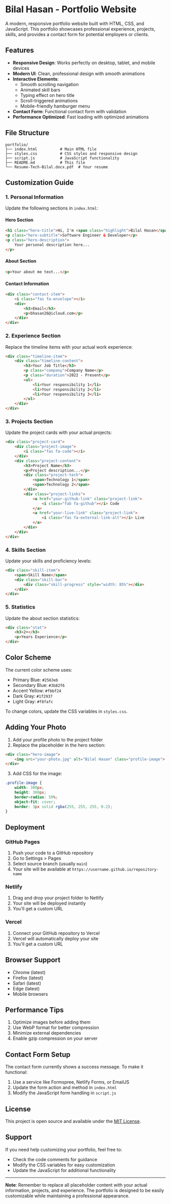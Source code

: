 # Bilal Hasan - Portfolio Website

A modern, responsive portfolio website built with HTML, CSS, and JavaScript. This portfolio showcases professional experience, projects, skills, and provides a contact form for potential employers or clients.

## Features

- **Responsive Design**: Works perfectly on desktop, tablet, and mobile devices
- **Modern UI**: Clean, professional design with smooth animations
- **Interactive Elements**: 
  - Smooth scrolling navigation
  - Animated skill bars
  - Typing effect on hero title
  - Scroll-triggered animations
  - Mobile-friendly hamburger menu
- **Contact Form**: Functional contact form with validation
- **Performance Optimized**: Fast loading with optimized animations

## File Structure

```
portfolio/
├── index.html          # Main HTML file
├── styles.css          # CSS styles and responsive design
├── script.js           # JavaScript functionality
├── README.md           # This file
└── Resume-Tech-Bilal.docx.pdf  # Your resume
```

## Customization Guide

### 1. Personal Information

Update the following sections in `index.html`:

#### Hero Section
```html
<h1 class="hero-title">Hi, I'm <span class="highlight">Bilal Hasan</span></h1>
<p class="hero-subtitle">Software Engineer & Developer</p>
<p class="hero-description">
    Your personal description here...
</p>
```

#### About Section
```html
<p>Your about me text...</p>
```

#### Contact Information
```html
<div class="contact-item">
    <i class="fas fa-envelope"></i>
    <div>
        <h3>Email</h3>
        <p>bhasan26@icloud.com</p>
    </div>
</div>
```

### 2. Experience Section

Replace the timeline items with your actual work experience:

```html
<div class="timeline-item">
    <div class="timeline-content">
        <h3>Your Job Title</h3>
        <p class="company">Company Name</p>
        <p class="duration">2022 - Present</p>
        <ul>
            <li>Your responsibility 1</li>
            <li>Your responsibility 2</li>
            <li>Your responsibility 3</li>
        </ul>
    </div>
</div>
```

### 3. Projects Section

Update the project cards with your actual projects:

```html
<div class="project-card">
    <div class="project-image">
        <i class="fas fa-code"></i>
    </div>
    <div class="project-content">
        <h3>Project Name</h3>
        <p>Project description...</p>
        <div class="project-tech">
            <span>Technology 1</span>
            <span>Technology 2</span>
        </div>
        <div class="project-links">
            <a href="your-github-link" class="project-link">
                <i class="fab fa-github"></i> Code
            </a>
            <a href="your-live-link" class="project-link">
                <i class="fas fa-external-link-alt"></i> Live
            </a>
        </div>
    </div>
</div>
```

### 4. Skills Section

Update your skills and proficiency levels:

```html
<div class="skill-item">
    <span>Skill Name</span>
    <div class="skill-bar">
        <div class="skill-progress" style="width: 85%"></div>
    </div>
</div>
```

### 5. Statistics

Update the about section statistics:

```html
<div class="stat">
    <h3>2+</h3>
    <p>Years Experience</p>
</div>
```

## Color Scheme

The current color scheme uses:
- Primary Blue: `#2563eb`
- Secondary Blue: `#3b82f6`
- Accent Yellow: `#fbbf24`
- Dark Gray: `#1f2937`
- Light Gray: `#f8fafc`

To change colors, update the CSS variables in `styles.css`.

## Adding Your Photo

1. Add your profile photo to the project folder
2. Replace the placeholder in the hero section:

```html
<div class="hero-image">
    <img src="your-photo.jpg" alt="Bilal Hasan" class="profile-image">
</div>
```

3. Add CSS for the image:

```css
.profile-image {
    width: 300px;
    height: 300px;
    border-radius: 50%;
    object-fit: cover;
    border: 3px solid rgba(255, 255, 255, 0.2);
}
```

## Deployment

### GitHub Pages
1. Push your code to a GitHub repository
2. Go to Settings > Pages
3. Select source branch (usually `main`)
4. Your site will be available at `https://username.github.io/repository-name`

### Netlify
1. Drag and drop your project folder to Netlify
2. Your site will be deployed instantly
3. You'll get a custom URL

### Vercel
1. Connect your GitHub repository to Vercel
2. Vercel will automatically deploy your site
3. You'll get a custom URL

## Browser Support

- Chrome (latest)
- Firefox (latest)
- Safari (latest)
- Edge (latest)
- Mobile browsers

## Performance Tips

1. Optimize images before adding them
2. Use WebP format for better compression
3. Minimize external dependencies
4. Enable gzip compression on your server

## Contact Form Setup

The contact form currently shows a success message. To make it functional:

1. Use a service like Formspree, Netlify Forms, or EmailJS
2. Update the form action and method in `index.html`
3. Modify the JavaScript form handling in `script.js`

## License

This project is open source and available under the [MIT License](LICENSE).

## Support

If you need help customizing your portfolio, feel free to:
- Check the code comments for guidance
- Modify the CSS variables for easy customization
- Update the JavaScript for additional functionality

---

**Note**: Remember to replace all placeholder content with your actual information, projects, and experience. The portfolio is designed to be easily customizable while maintaining a professional appearance. 